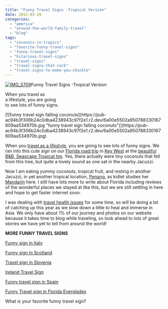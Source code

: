 ```yaml
---
title: "Funny Travel Signs -Tropical Version"
date: 2012-03-29
categories: 
  - "america"
  - "around-the-world-family-travel"
  - "blog"
tags: 
  - "coconuts-in-tropics"
  - "favorite-funny-travel-signs"
  - "funny-travel-signs"
  - "hilarious-travel-signs"
  - "travel-signs"
  - "travel-signs-that-rock"
  - "travel-signs-to-make-you-chuckle"
---
```


[![IMG_5709](https://pub-ac94b3f306b24c0dba4238943c97f2e1.r2.dev/6a00e5502a950788330168e59b7677970c.jpg "IMG_5709")](https://pub-ac94b3f306b24c0dba4238943c97f2e1.r2.dev/6a00e5502a950788330168e59b7677970c.jpg)Funny Travel Signs -Tropical Version

When you travel as  
a lifestyle, you are going  
to see lots of funny signs.

<!--more--> [![funny travel sign falling coconuts](https://pub-ac94b3f306b24c0dba4238943c97f2e1.r2.dev/6a00e5502a950788330167609aa534970b.jpg "funny travel sign falling coconuts")](https://pub-ac94b3f306b24c0dba4238943c97f2e1.r2.dev/6a00e5502a950788330167609aa534970b.jpg)  
  
  
When you [travel as a lifestyle](http://soultravelers3new.local/2011/07/what-our-nomadic-travel-lifestyle-looks-like-family-fun.html "travel as a lifestyle"), you are going to see lots of funny signs. We ran into this cute sign on our [Florida road trip](http://soultravelers3new.local/2011/10/florida-road-trip-sun-fun-family-vacation.html "florida road trip") in [Key West](http://soultravelers3new.local/2012/02/key-west-vacation.html "key west vacation") at the [beautiful B&B, Seascape Tropical Inn](http://www.seascapetropicalinn.com/ "best b&B key west"). Yes, there actually were tiny coconuts that fell from this tree, but quite a lovely sound as one sat in the nearby Jacuzzi.  
  
Now I am eating yummy coconuts, tropical fruit, and resting in another Jacuzzi, in yet another tropical location, [Penang](http://soultravelers3new.local/2012/03/finding-a-vacation-rental-apartment-in-penang-2.html "Penang"), as kidlet studies her [Mandarin](http://soultravelers3new.local/2011/01/only-american-girl-in-an-all-mandarin-school-chinese-immersion-in-language-culture-through-school.html "Mandarin school penang") here. I still have lots more to write about Florida including reviews of the wonderful places we stayed at like this, but we are still settling in here and hope to get faster internet soon.  
  
I was dealing with [travel health issues](http://soultravelers3new.local/2011/09/travel-health-secrets-for-long-term-digital-nomads.html "travel health issues") for some time, so will be doing a lot of catching up this year as we slow down a little to heal and immerse in Asia. We only have about 1% of our journey and photos on our website because it takes time to blog while traveling, so look ahead to lots of great stories we have yet to tell from around the world!  
  
**MORE FUNNY TRAVEL SIGNS**  
  
[Funny sign in Italy](http://soultravelers3new.local/2012/02/italian-style.html "Funny sign Italy")  
  
[Funny sign in Scotland](http://soultravelers3new.local/2010/06/family-travel-scotland-edinburgh-funny-sign-souvenir-shop-edinburgh-festival-camping.html "funny travel sign in scotland")  
  
[Travel sign in Slovenia](http://soultravelers3new.local/2010/09/family-travel-slovenia-movie-sign-languages-europe-travel-photo-.html "travel sign slovenia")  
  
[Ireland Travel Sign](http://soultravelers3new.local/2011/05/family-travel-ireland-photo-gaelic-colors.html "Ireland travel sign")  
  
[Funny travel sign in Spain](http://soultravelers3new.local/2010/04/aroundtheworld-family-travel-digital-nomads-lifestyle-design-4-hour-workweek-international-vacations.html "funny travel sign spain")  
  
[Funny Travel sign in Florida Everglades](http://soultravelers3new.local/2012/01/funny-travel-signs-part-2.html "funny travel signs")  
  
What is your favorite funny travel sign?
